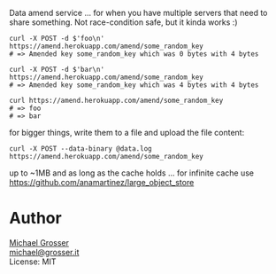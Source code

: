 Data amend service ... for when you have multiple servers that need to share something.
Not race-condition safe, but it kinda works :)

```
curl -X POST -d $'foo\n' https://amend.herokuapp.com/amend/some_random_key
# => Amended key some_random_key which was 0 bytes with 4 bytes

curl -X POST -d $'bar\n' https://amend.herokuapp.com/amend/some_random_key
# => Amended key some_random_key which was 4 bytes with 4 bytes

curl https://amend.herokuapp.com/amend/some_random_key
# => foo
# => bar
```

for bigger things, write them to a file and upload the file content:

```
curl -X POST --data-binary @data.log https://amend.herokuapp.com/amend/some_random_key
```

up to ~1MB and as long as the cache holds ... for infinite cache use https://github.com/anamartinez/large_object_store

Author
======
[Michael Grosser](http://grosser.it)<br/>
michael@grosser.it<br/>
License: MIT
